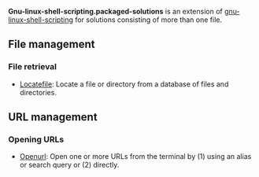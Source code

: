 
**Gnu-linux-shell-scripting.packaged-solutions** is an extension of [gnu-linux-shell-scripting](https://github.com/computingfoundation/gnu-linux-shell-scripting) for solutions consisting of more than one file.

## File management

### File retrieval

* [Locatefile](https://github.com/computingfoundation/gnu-linux-shell-scripting.packaged-solutions/tree/master/file_management/file_retrieval/locatefile#locatefile): Locate a file or directory from a database of files and directories.

## URL management

### Opening URLs

* [Openurl](https://github.com/computingfoundation/gnu-linux-shell-scripting.packaged-solutions/tree/master/url_management/url_parsing_and_opening//openurl#openurl): Open one or more URLs from the terminal by (1) using an alias or search query or (2) directly.

